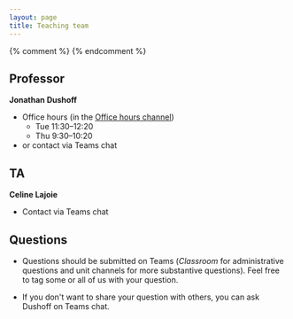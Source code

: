 ```yaml
---
layout: page
title: Teaching team
---
```


{% comment %} 
{% endcomment %} 

## Professor

__Jonathan Dushoff__

* Office hours (in the [Office hours channel](https://teams.microsoft.com/l/channel/19%3a775900bb09884c3ca60c783b249cfb55%40thread.tacv2/Office%2520hours?groupId=88fcb621-4c4c-4603-b746-737c99b739ad&tenantId=44376307-b429-42ad-8c25-28cd496f4772))
	* Tue 11:30–12:20
	* Thu 9:30–10:20
* or contact via Teams chat

## TA

__Celine Lajoie__

* Contact via Teams chat

## Questions

* Questions should be submitted on Teams (_Classroom_ for administrative questions and unit channels for more substantive questions). Feel free to tag some or all of us with your question.

* If you don't want to share your question with others, you can ask Dushoff on Teams chat.
